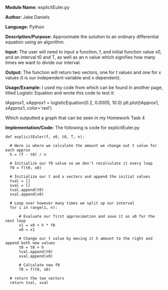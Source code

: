 **Module Name:** explicitEuler.py

**Author:** Jake Daniels

**Language:** Python

**Description/Purpose:** Approximate the solution to an ordinary differential equation using an algorithm.

**Input:** The user will need to input a function, f, and initial function value x0, and an interval t0 and T,
as well as an n value which signifies how many times we want to divide our interval.

**Output:** The function will return two vectors, one for t values and one for x values (t is our independent
variable and x dependent).

**Usage/Example:** I used my code from which can be found in another page, titled Logistic Equation and wrote this code to test it:

  tApprox1, xApprox1 = logisticEquation(0.2, 0.0005, 10.0)
  plt.plot(tApprox1, xApprox1, color='red')

Which outputted a graph that can be seen in my Homework Task 4

**Implementation/Code:** The following is code for explicitEuler.py

    def explicitEuler(f, x0, t0, T, n):

      # Here is where we calculate the amount we change out t value for each approx
      h = (T - t0) / n

      # Initialize our f0 value so we don't recalculate it every loop
      f0 = f(t0, x0)

      # Initialize our t and x vectors and append the initial values
      tval = []
      xval = []
      tval.append(t0)
      xval.append(x0)

      # Loop over however many times we split up our interval
      for i in range(1, n):

          # Evaluate our first approximation and save it as x0 for the next loop
          x1 = x0 + h * f0
          x0 = x1

          # Change our t value by moving it h amount to the right and append both new values
          t0 = t0 + h
          tval.append(t0)
          xval.append(x0)

          # Calculate new f0
          f0 = f(t0, x0)

      # return the two vectors
      return tval, xval
